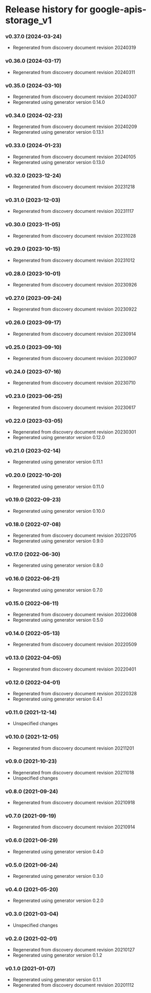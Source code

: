 # Release history for google-apis-storage_v1

### v0.37.0 (2024-03-24)

* Regenerated from discovery document revision 20240319

### v0.36.0 (2024-03-17)

* Regenerated from discovery document revision 20240311

### v0.35.0 (2024-03-10)

* Regenerated from discovery document revision 20240307
* Regenerated using generator version 0.14.0

### v0.34.0 (2024-02-23)

* Regenerated from discovery document revision 20240209
* Regenerated using generator version 0.13.1

### v0.33.0 (2024-01-23)

* Regenerated from discovery document revision 20240105
* Regenerated using generator version 0.13.0

### v0.32.0 (2023-12-24)

* Regenerated from discovery document revision 20231218

### v0.31.0 (2023-12-03)

* Regenerated from discovery document revision 20231117

### v0.30.0 (2023-11-05)

* Regenerated from discovery document revision 20231028

### v0.29.0 (2023-10-15)

* Regenerated from discovery document revision 20231012

### v0.28.0 (2023-10-01)

* Regenerated from discovery document revision 20230926

### v0.27.0 (2023-09-24)

* Regenerated from discovery document revision 20230922

### v0.26.0 (2023-09-17)

* Regenerated from discovery document revision 20230914

### v0.25.0 (2023-09-10)

* Regenerated from discovery document revision 20230907

### v0.24.0 (2023-07-16)

* Regenerated from discovery document revision 20230710

### v0.23.0 (2023-06-25)

* Regenerated from discovery document revision 20230617

### v0.22.0 (2023-03-05)

* Regenerated from discovery document revision 20230301
* Regenerated using generator version 0.12.0

### v0.21.0 (2023-02-14)

* Regenerated using generator version 0.11.1

### v0.20.0 (2022-10-20)

* Regenerated using generator version 0.11.0

### v0.19.0 (2022-09-23)

* Regenerated using generator version 0.10.0

### v0.18.0 (2022-07-08)

* Regenerated from discovery document revision 20220705
* Regenerated using generator version 0.9.0

### v0.17.0 (2022-06-30)

* Regenerated using generator version 0.8.0

### v0.16.0 (2022-06-21)

* Regenerated using generator version 0.7.0

### v0.15.0 (2022-06-11)

* Regenerated from discovery document revision 20220608
* Regenerated using generator version 0.5.0

### v0.14.0 (2022-05-13)

* Regenerated from discovery document revision 20220509

### v0.13.0 (2022-04-05)

* Regenerated from discovery document revision 20220401

### v0.12.0 (2022-04-01)

* Regenerated from discovery document revision 20220328
* Regenerated using generator version 0.4.1

### v0.11.0 (2021-12-14)

* Unspecified changes

### v0.10.0 (2021-12-05)

* Regenerated from discovery document revision 20211201

### v0.9.0 (2021-10-23)

* Regenerated from discovery document revision 20211018
* Unspecified changes

### v0.8.0 (2021-09-24)

* Regenerated from discovery document revision 20210918

### v0.7.0 (2021-09-19)

* Regenerated from discovery document revision 20210914

### v0.6.0 (2021-06-29)

* Regenerated using generator version 0.4.0

### v0.5.0 (2021-06-24)

* Regenerated using generator version 0.3.0

### v0.4.0 (2021-05-20)

* Regenerated using generator version 0.2.0

### v0.3.0 (2021-03-04)

* Unspecified changes

### v0.2.0 (2021-02-01)

* Regenerated from discovery document revision 20210127
* Regenerated using generator version 0.1.2

### v0.1.0 (2021-01-07)

* Regenerated using generator version 0.1.1
* Regenerated from discovery document revision 20201112

